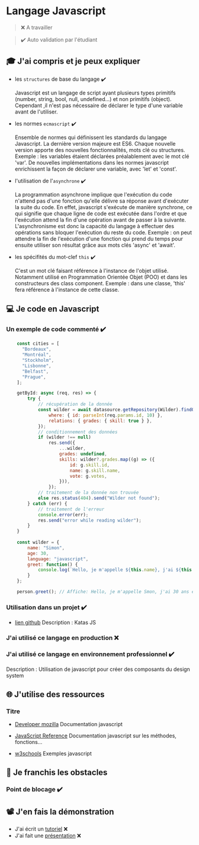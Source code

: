 # Langage Javascript

> ❌ A travailler

> ✔️ Auto validation par l'étudiant

## 🎓 J'ai compris et je peux expliquer

- les `structures` de base du langage ✔️

  Javascript est un langage de script ayant plusieurs types primitifs (number, string, bool, null, undefined...) et non primitifs (object). 
Cependant ,il n'est pas nécessaire de déclarer le type d'une variable avant de l'utiliser.


- les normes `ecmascript` ✔️

  Ensemble de normes qui définissent les standards du langage Javascript. La dernière version majeure est ES6. Chaque nouvelle version apporte des nouvelles fonctionnalités, mots clé ou structures.
Exemple : les variables étaient déclarées préalablement avec le mot clé 'var'. De nouvelles implémentations dans les normes javascript enrichissent la façon de déclarer une variable, avec 'let' et 'const'.

- l'utilisation de l'`asynchrone` ✔️

  La programmation asynchrone implique que l'exécution du code n'attend pas d'une fonction qu'elle délivre sa réponse avant d'exécuter la suite du code. En effet, javascript s'exécute de manière synchrone, ce qui signifie que chaque ligne de code est exécutée dans l'ordre et que l'exécution attend la fin d'une opération avant de passer à la suivante.
L'asynchronisme est donc la capacité du langage à effectuer des opérations sans bloquer l'exécution du reste du code.
Exemple : on peut attendre la fin de l'exécution d'une fonction qui prend du temps pour ensuite utiliser son résultat grâce aux mots clés 'async' et 'await'.

- les spécifités du mot-clef `this` ✔️

  C'est un mot clé faisant référence à l'instance de l'objet utilisé. Notamment utilisé en Programmation Orientée Objet (POO) et dans les constructeurs des class component. 
Exemple : dans une classe, 'this' fera référence à l'instance de cette classe.

## 💻 Je code en Javascript

### Un exemple de code commenté ✔️

```javascript
    const cities = [
      "Bordeaux",
      "Montréal",
      "Stockholm",
      "Lisbonne",
      "Belfast",
      "Prague",
    ];

    getById: async (req, res) => {
        try {
            // récupération de la donnée
            const wilder = await datasource.getRepository(Wilder).findOne({
                where: { id: parseInt(req.params.id, 10) },
                relations: { grades: { skill: true } },
            });
            // conditionnement des données
            if (wilder !== null)
                res.send({
                    ...wilder,
                    grades: undefined,
                    skills: wilder?.grades.map((g) => ({
                        id: g.skill.id,
                        name: g.skill.name,
                        vote: g.votes,
                    })),
                });
            // traitement de la donnée non trouvée
            else res.status(404).send("Wilder not found");
        } catch (err) {
            // traitement de l'erreur
            console.error(err);
            res.send("error while reading wilder");
        }
    }
    
    const wilder = {
        name: "Simon",
        age: 30,
        language: "javascript",
        greet: function() {
            console.log(`Hello, je m'appelle ${this.name}, j'ai ${this.age} ans et je suis fan de ${this.language}.`);
        }
    };

    person.greet(); // Affiche: Hello, je m'appelle Smon, j'ai 30 ans et je suis fan de javascript.
```

### Utilisation dans un projet ✔️

- [lien github](https://github.com/GrischK/JS-Katas)
  Description : Katas JS

### J'ai utilisé ce langage en production ❌

### J'ai utilisé ce langage en environnement professionnel ✔️

Description : Utilisation de javascript pour créer des composants du design system

## 🌐 J'utilise des ressources

### Titre

- [Developer mozilla](https://developer.mozilla.org/fr/docs/Web/JavaScript)
  Documentation javascript

- [JavaScript Reference](https://devdocs.io/javascript/)
  Documentation javascript sur les méthodes, fonctions...

- [w3schools](https://www.w3schools.com/jsref/default.asp)
  Exemples javascript

## 🚧 Je franchis les obstacles

### Point de blocage ✔️

## 📽️ J'en fais la démonstration

- J'ai écrit un [tutoriel]() ❌
- J'ai fait une [présentation]() ❌ 

